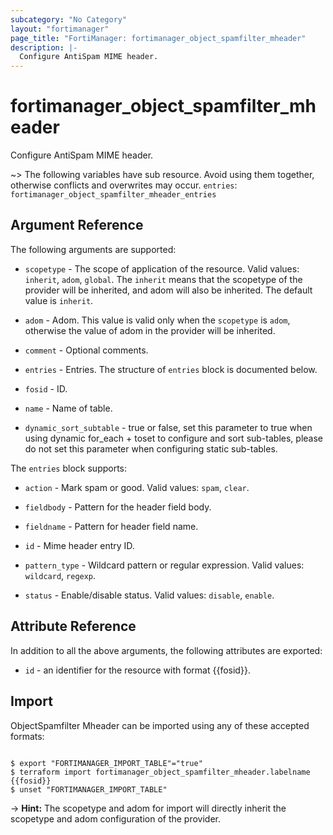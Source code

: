 ```yaml
---
subcategory: "No Category"
layout: "fortimanager"
page_title: "FortiManager: fortimanager_object_spamfilter_mheader"
description: |-
  Configure AntiSpam MIME header.
---
```


# fortimanager_object_spamfilter_mheader
Configure AntiSpam MIME header.

~> The following variables have sub resource. Avoid using them together, otherwise conflicts and overwrites may occur.
`entries`: `fortimanager_object_spamfilter_mheader_entries`



## Argument Reference


The following arguments are supported:

* `scopetype` - The scope of application of the resource. Valid values: `inherit`, `adom`, `global`. The `inherit` means that the scopetype of the provider will be inherited, and adom will also be inherited. The default value is `inherit`.
* `adom` - Adom. This value is valid only when the `scopetype` is `adom`, otherwise the value of adom in the provider will be inherited.

* `comment` - Optional comments.
* `entries` - Entries. The structure of `entries` block is documented below.
* `fosid` - ID.
* `name` - Name of table.
* `dynamic_sort_subtable` - true or false, set this parameter to true when using dynamic for_each + toset to configure and sort sub-tables, please do not set this parameter when configuring static sub-tables.

The `entries` block supports:

* `action` - Mark spam or good. Valid values: `spam`, `clear`.

* `fieldbody` - Pattern for the header field body.
* `fieldname` - Pattern for header field name.
* `id` - Mime header entry ID.
* `pattern_type` - Wildcard pattern or regular expression. Valid values: `wildcard`, `regexp`.

* `status` - Enable/disable status. Valid values: `disable`, `enable`.



## Attribute Reference

In addition to all the above arguments, the following attributes are exported:
* `id` - an identifier for the resource with format {{fosid}}.

## Import

ObjectSpamfilter Mheader can be imported using any of these accepted formats:
```

$ export "FORTIMANAGER_IMPORT_TABLE"="true"
$ terraform import fortimanager_object_spamfilter_mheader.labelname {{fosid}}
$ unset "FORTIMANAGER_IMPORT_TABLE"
```
-> **Hint:** The scopetype and adom for import will directly inherit the scopetype and adom configuration of the provider.
